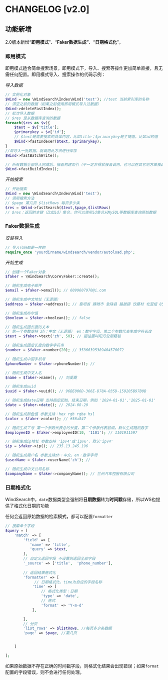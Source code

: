 # CHANGELOG [v2.0]

## 功能新增

2.0版本新增“**即用模式**”、“**Faker数据生成”**、“**日期格式化**”。

### 即用模式

即用模式适合简单搜索场景，即用模式下，导入、搜索等操作更加简单直接，且无需任何配置。即用模式导入、搜索操作的代码示例：

*导入数据*

```php
// 实例化对象
$Wind = new \WindSearch\Index\Wind('test'); //test 当前索引库的名称
// 清空之前的数据（如果之前使用即用模式导入过数据）
$Wind->deleteFastIndex();
// 批次导入数据
// $res 是从数据库查询的数据
foreach($res as $v){
    $text = $v['title'];
    $primarykey = $v['id'];
    // $text是需要搜索的具体内容，比如title；$primarykey是主键值，比如id的值
	$Wind->fastIndexer($text, $primarykey);
}
//每导入一批数据，就调用此方法进行保存
$Wind->fastBatchWrite();

// 所有数据全部导入完成后，接着构建索引（不一定非得紧接着调用，也可以在其它地方单独调用）
$Wind->fastBuildIndex();

```

*开始搜索*

```php
// 开始搜索
$Wind = new \WindSearch\Index\Wind('test');
// 调用搜索方法
// $page 第几页 $listRows 每页多少条
$res = $Wind->fastSearch($text,$page,$listRows)
// $res：返回的主键（比如id）集合，你可以使用id集合从MySQL等数据库查询原始数据
```



### Faker数据生成

*安装导入*

```php
// 导入代码都是一样的
require_once 'yourdirname/windsearch/vendor/autoload.php';
```

*开始生成*

```php
// 创建一个Faker对象
$faker = \WindSearch\Core\Faker::create();

// 随机生成电子邮件
$email = $faker->email(); // 6099607970@i.com

// 随机生成中文地址（无逻辑）
$address = $faker->address(); // 窖坦省 躁袱市 急陕县 胳披镇 饮藤村 北翌组 859号

// 随机生成布尔值
$boolean = $faker->boolean(); // false

// 随机生成固长度的文本
// 第一个参数支持 zh：中文（无逻辑） en：数字字母，第二个参数代表生成字符长度
$text = $faker->text('zh', 50); // 猖往罢叫阳丹沦颠藉毡

// 随机生成固定长度的数字字符串
$number = $faker->number(20); // 35366395389404570072

// 随机生成中国手机号
$phoneNumber = $faker->phoneNumber(); // 

// 随机生成中文人名
$name = $faker->name(); // 刘爱霞

// 随机生成uuid
$uuid = $faker->uuid(); // 96BE006D-366E-D78A-035D-159205B97B0B

// 随机生成date日期 支持指定起始、结束日期，例如 '2024-01-01','2025-01-01'
$date = $faker->date(); // 2024-08-20

// 随机生成颜色值 参数支持：hex rgb rgba hsl
$color = $faker->color(); // #36a847

// 随机生成工号 第一个参数代表总的长度，第二个参数代表前缀，默认生成随机数字
$employeeID = $faker->employeeID(10, '1101'); // 1101911597

// 随机生成ip地址 参数支持 'ipv4'或'ipv6'，默认'ipv4'
$ip = $faker->ip(); // 235.13.245.196

// 随机生成用户名 参数支持zh：中文，en：数字字母
$userName = $faker->userName('zh'); // 

// 随机生成中文公司名称
$companyName = $faker->companyName(); // 兰州汽车控股有限公司
```



### 日期格式化

WindSearch中，`date`数据类型会强制将**日期数据**转为**时间戳**存储，所以WS也提供了格式化日期的功能

任何会返回原始数据的检索模式，都可以配置`formatter`

```php
// 搜索单个字段
$query = [
    'match' => [
        'field' => [
           'name' => 'title',
           'query' => $text,
        ],
		// 自定义返回字段 不设置则返回全部字段
        '_source' => ['title',  'phone_number'],
        
        // 返回结果格式化
        'formatter' => [
             // 日期格式化，time为自设的字段名称
            'time' => [
                // 格式化类型：日期
                'type' => 'date',
                // 格式
                'format' => 'Y-m-d'
            ],

        ],
        // 分页
        'list_rows' => $listRows, //每页多少条数据
        'page' => $page, //第几页


    ]

];
```

如果原始数据不存在正确的时间戳字段，则格式化结果会出现错误；如果`format`配置的字段错误，则不会进行任何处理。
